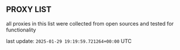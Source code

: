 ## PROXY LIST

all proxies in this list were collected from open sources and tested for functionality

last update: `2025-01-29 19:19:59.721264+00:00` UTC